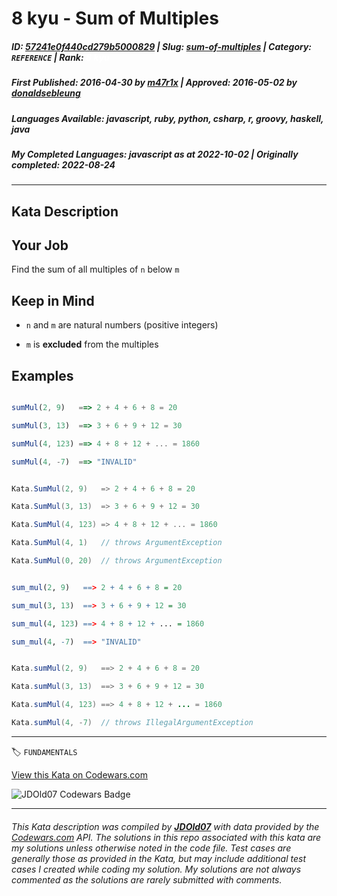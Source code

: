 # 8 kyu - Sum of Multiples

##### **ID**: [57241e0f440cd279b5000829](https://www.codewars.com/kata/57241e0f440cd279b5000829) | **Slug**: [sum-of-multiples](https://www.codewars.com/kata/57241e0f440cd279b5000829) | **Category**: `REFERENCE` | **Rank**: <span style="color:white">8 kyu</span>

##### **First Published**: 2016-04-30 ***by*** [m47r1x](https://www.codewars.com/users/m47r1x) | **Approved**: 2016-05-02 ***by*** [donaldsebleung](https://www.codewars.com/users/donaldsebleung)

##### **Languages Available**: javascript, ruby, python, csharp, r, groovy, haskell, java

##### **My Completed Languages**: javascript ***as at*** 2022-10-02 | **Originally completed**: 2022-08-24

---

## Kata Description


## Your Job



  Find the sum of all multiples of `n` below `m` 

  

  

## Keep in Mind



  * `n` and `m` are natural numbers (positive integers)

  * `m` is **excluded** from the multiples

  

  

## Examples



```javascript

sumMul(2, 9)   ==> 2 + 4 + 6 + 8 = 20

sumMul(3, 13)  ==> 3 + 6 + 9 + 12 = 30

sumMul(4, 123) ==> 4 + 8 + 12 + ... = 1860

sumMul(4, -7)  ==> "INVALID"

```

```csharp

Kata.SumMul(2, 9)   => 2 + 4 + 6 + 8 = 20

Kata.SumMul(3, 13)  => 3 + 6 + 9 + 12 = 30

Kata.SumMul(4, 123) => 4 + 8 + 12 + ... = 1860

Kata.SumMul(4, 1)   // throws ArgumentException

Kata.SumMul(0, 20)  // throws ArgumentException

```

```r

sum_mul(2, 9)   ==> 2 + 4 + 6 + 8 = 20

sum_mul(3, 13)  ==> 3 + 6 + 9 + 12 = 30

sum_mul(4, 123) ==> 4 + 8 + 12 + ... = 1860

sum_mul(4, -7)  ==> "INVALID"

```

```java

Kata.sumMul(2, 9)   ==> 2 + 4 + 6 + 8 = 20

Kata.sumMul(3, 13)  ==> 3 + 6 + 9 + 12 = 30

Kata.sumMul(4, 123) ==> 4 + 8 + 12 + ... = 1860

Kata.sumMul(4, -7)  // throws IllegalArgumentException

```

---


🏷 `FUNDAMENTALS`


[View this Kata on Codewars.com](https://www.codewars.com/kata/57241e0f440cd279b5000829)

![](https://www.codewars.com/users/jdold07/badges/large "JDOld07 Codewars Badge")

---

###### *This Kata description was compiled by [**JDOld07**](https://tpstech.dev) with data provided by the [Codewars.com](https://www.codewars.com) API.  The solutions in this repo associated with this kata are my solutions unless otherwise noted in the code file.  Test cases are generally those as provided in the Kata, but may include additional test cases I created while coding my solution.  My solutions are not always commented as the solutions are rarely submitted with comments.*
